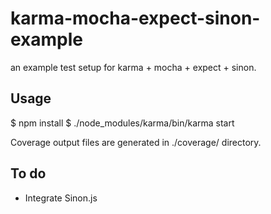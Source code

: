 karma-mocha-expect-sinon-example
================================

an example test setup for karma + mocha + expect + sinon.

Usage
-----

  $ npm install
  $ ./node_modules/karma/bin/karma start

Coverage output files are generated in ./coverage/ directory.


To do
-----

* Integrate Sinon.js
